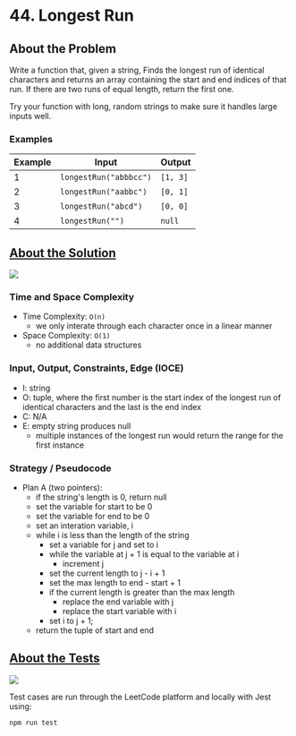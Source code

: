# 44. Longest Run

## About the Problem

Write a function that, given a string, Finds the longest run of identical characters and returns an array containing the start and end indices of that run. If there are two runs of equal length, return the first one.

Try your function with long, random strings to make sure it handles large inputs well.

### Examples

| Example| Input | Output |
| --- | --- | --- |
| 1 | `longestRun("abbbcc")` | `[1, 3]` |
| 2 | `longestRun("aabbc")` | `[0, 1]` |
| 3 | `longestRun("abcd")` | `[0, 0]` |
| 4 | `longestRun("")` | `null` |

## <a href='longestRun.js'>About the Solution</a>

<img src='https://img.shields.io/badge/JavaScript-F7DF1E.svg?style=for-the-badge&logo=JavaScript&logoColor=black' />

### Time and Space Complexity
  - Time Complexity: `O(n)`
    - we only interate through each character once in a linear manner
  - Space Complexity: `O(1)`
    - no additional data structures

### Input, Output, Constraints, Edge (IOCE)

  - I: string
  - O: tuple, where the first number is the start index of the longest run of identical characters and the last is the end index
  - C: N/A
  - E: empty string produces null
    - multiple instances of the longest run would return the range for the first instance

### Strategy / Pseudocode
- Plan A (two pointers):
  - if the string's length is 0, return null
  - set the variable for start to be 0
  - set the variable for end to be 0
  - set an interation variable, i
  - while i is less than the length of the string
    - set a variable for j and set to i
    - while the variable at j + 1 is equal to the variable at i
      - increment j
    - set the current length to j - i + 1
    - set the max length to end - start + 1
    - if the current length is greater than the max length
      - replace the end variable with j
      - replace the start variable with i
    - set i to j + 1;
  - return the tuple of start and end

## <a href='longestRun.test.js'>About the Tests</a>

<img src='https://img.shields.io/badge/Jest-C21325.svg?style=for-the-badge&logo=Jest&logoColor=white' />

Test cases are run through the LeetCode platform and locally with Jest using:
```
npm run test
```